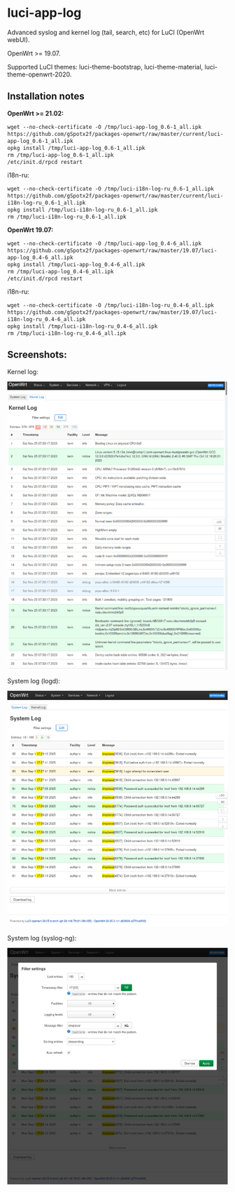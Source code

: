 # luci-app-log
Advanced syslog and kernel log (tail, search, etc) for LuCI (OpenWrt webUI).

OpenWrt >= 19.07.

Supported LuCI themes: luci-theme-bootstrap, luci-theme-material, luci-theme-openwrt-2020.

## Installation notes

**OpenWrt >= 21.02:**

    wget --no-check-certificate -O /tmp/luci-app-log_0.6-1_all.ipk https://github.com/gSpotx2f/packages-openwrt/raw/master/current/luci-app-log_0.6-1_all.ipk
    opkg install /tmp/luci-app-log_0.6-1_all.ipk
    rm /tmp/luci-app-log_0.6-1_all.ipk
    /etc/init.d/rpcd restart

i18n-ru:

    wget --no-check-certificate -O /tmp/luci-i18n-log-ru_0.6-1_all.ipk https://github.com/gSpotx2f/packages-openwrt/raw/master/current/luci-i18n-log-ru_0.6-1_all.ipk
    opkg install /tmp/luci-i18n-log-ru_0.6-1_all.ipk
    rm /tmp/luci-i18n-log-ru_0.6-1_all.ipk

**OpenWrt 19.07:**

    wget --no-check-certificate -O /tmp/luci-app-log_0.4-6_all.ipk https://github.com/gSpotx2f/packages-openwrt/raw/master/19.07/luci-app-log_0.4-6_all.ipk
    opkg install /tmp/luci-app-log_0.4-6_all.ipk
    rm /tmp/luci-app-log_0.4-6_all.ipk
    /etc/init.d/rpcd restart

i18n-ru:

    wget --no-check-certificate -O /tmp/luci-i18n-log-ru_0.4-6_all.ipk https://github.com/gSpotx2f/packages-openwrt/raw/master/19.07/luci-i18n-log-ru_0.4-6_all.ipk
    opkg install /tmp/luci-i18n-log-ru_0.4-6_all.ipk
    rm /tmp/luci-i18n-log-ru_0.4-6_all.ipk

## Screenshots:

Kernel log:

![](https://github.com/gSpotx2f/luci-app-log/blob/master/screenshots/01.jpg)

System log (logd):

![](https://github.com/gSpotx2f/luci-app-log/blob/master/screenshots/02.jpg)

System log (syslog-ng):

![](https://github.com/gSpotx2f/luci-app-log/blob/master/screenshots/03.jpg)
